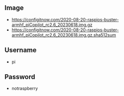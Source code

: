 ## Image
* https://configitnow.com/2020-08-20-raspios-buster-armhf_piCopilot_rc2.6_20230618.img.gz
* https://configitnow.com/2020-08-20-raspios-buster-armhf_piCopilot_rc2.6_20230618.img.gz.sha512sum

## Username
* pi

## Password
* notraspberry
